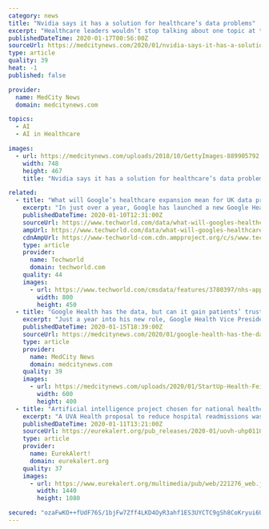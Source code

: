 ```yaml
---
category: news
title: "Nvidia says it has a solution for healthcare’s data problems"
excerpt: "Healthcare leaders wouldn’t stop talking about one topic at the JP Morgan Healthcare Conference: artificial intelligence. At Boston Consulting Group’s annual look-ahead for 2020, audience members rated digital, analytics and innovation as the top strategic priority for healthcare companies, even above pricing, access and M&A. But ..."
publishedDateTime: 2020-01-17T00:56:00Z
sourceUrl: https://medcitynews.com/2020/01/nvidia-says-it-has-a-solution-for-healthcares-data-problems/
type: article
quality: 39
heat: -1
published: false

provider:
  name: MedCity News
  domain: medcitynews.com

topics:
  - AI
  - AI in Healthcare

images:
  - url: https://medcitynews.com/uploads/2018/10/GettyImages-889905792.jpg
    width: 748
    height: 467
    title: "Nvidia says it has a solution for healthcare’s data problems"

related:
  - title: "What will Google’s healthcare expansion mean for UK data protection?"
    excerpt: "In just over a year, Google has launched a new Google Health subsidiary, which also absorbed the health unit of DeepMind – the UK-based artificial intelligence lab it acquired in 2014 – and splashed out £1.6 billion on wearable firm Fitbit, giving the search giant access to its trove of data collected from 28 million active users."
    publishedDateTime: 2020-01-10T12:31:00Z
    sourceUrl: https://www.techworld.com/data/what-will-googles-healthcare-expansion-mean-for-uk-data-protection-3780397/
    ampUrl: https://www.techworld.com/data/what-will-googles-healthcare-expansion-mean-for-uk-data-protection-3780397/?amp
    cdnAmpUrl: https://www-techworld-com.cdn.ampproject.org/c/s/www.techworld.com/data/what-will-googles-healthcare-expansion-mean-for-uk-data-protection-3780397/?amp
    type: article
    provider:
      name: Techworld
      domain: techworld.com
    quality: 44
    images:
      - url: https://www.techworld.com/cmsdata/features/3780397/nhs-app_thumb800.jpg
        width: 800
        height: 450
  - title: "Google Health has the data, but can it gain patients’ trust?"
    excerpt: "Just a year into his new role, Google Health Vice President Dr. David Feinberg has a lot on his plate. The former Geisinger Health CEO must manage the tech giant’s multitude of health projects, from imaging work using Google’s DeepMind AI, to prioritizing accurate medical information over quackery in search results, to providing cloud ..."
    publishedDateTime: 2020-01-15T18:39:00Z
    sourceUrl: https://medcitynews.com/2020/01/google-health-has-the-data-but-can-it-gain-patients-trust/
    type: article
    provider:
      name: MedCity News
      domain: medcitynews.com
    quality: 39
    images:
      - url: https://medcitynews.com/uploads/2020/01/StartUp-Health-Feinberg-600x400.jpg
        width: 600
        height: 400
  - title: "Artificial intelligence project chosen for national healthcare competition - with $1 million on the line"
    excerpt: "A UVA Health proposal to reduce hospital readmissions was among 25 submissions chosen - from more than 300 applications - for a national competition seeking ideas on how artificial intelligence can improve healthcare. The UVA Health data science team will compete alongside proposals from organizations that include IBM and Mayo Clinic in the ..."
    publishedDateTime: 2020-01-11T13:21:00Z
    sourceUrl: https://eurekalert.org/pub_releases/2020-01/uovh-uhp011020.php
    type: article
    provider:
      name: EurekAlert!
      domain: eurekalert.org
    quality: 37
    images:
      - url: https://www.eurekalert.org/multimedia/pub/web/221276_web.jpg
        width: 1440
        height: 1080

secured: "ozaFwKO++fUdF76S/1bjFw7Zff4LKD4OyR3ahf1ES3UYCTC9gSh8CoKryui6Ue42AjuKcBP6xrdyW4Azmdx900XLVG+30Xu4CeGSCP8hNB8bGy/a5fjtUlwUfOUejq8QUqi85LunqN38O7faQFB3HuNxUsFm+VXRB+02xQ/OLCkUYjUEWCskWiVznJlY3owbgzgf41cVG0C1MD3Q1GJKKwi0g3Xnkds18TjnLzJbQ4S7E2xIxiEUYCkKgC5gdCCVOR15ELU7J/L/etnjMsCTX6zNr4u0hmv2/a8OzleNraIaDUO2H75nkPzwcmlnxG5c3tVSSRp8rZj1PtLrQjV8WyiT/M4mZfa3xTTIv46vadHTMVssZjPuRrxWWh3Ncrd5Wl+dlLEG7P+wtWPIF2ZH9N0DazeQl671IjB/Bw3ipridMQFdRpHldq0NAr0+1l5yQ8qDYyT6iKb0LuaaUZbbEw==;9myPqzNOJEAyKuudPEk9rQ=="
---
```



